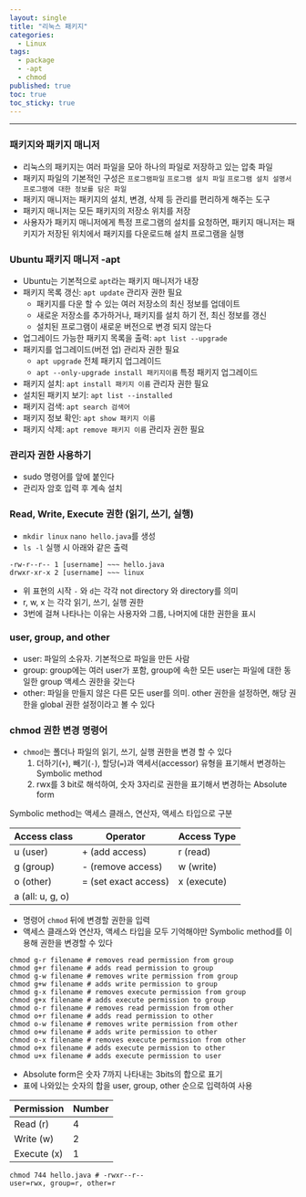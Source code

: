 ```yaml
---
layout: single
title: "리눅스 패키지"
categories:
  - Linux
tags:
  - package
  - -apt
  - chmod
published: true
toc: true
toc_sticky: true
---
```

----

### 패키지와 패키지 매니저
- 리눅스의 패키지는 여러 파일을 모아 하나의 파일로 저장하고 있는 압축 파일
- 패키지 파일의 기본적인 구성은 `프로그램파일` `프로그램 설치 파일` `프로그램 설치 설명서` `프로그램에 대한 정보를 담은 파일`
- 패키지 매니저는 패키지의 설치, 변경, 삭제 등 관리를 편리하게 해주는 도구
- 패키지 매니저는 모든 패키지의 저장소 위치를 저장
- 사용자가 패키지 매니저에게 특정 프로그램의 설치를 요청하면, 패키지 매니저는 패키지가 저장된 위치에서 패키지를 다운로드해 설치 프로그램을 실행

### Ubuntu 패키지 매니저 -apt
- Ubuntu는 기본적으로 `apt`라는 패키지 매니저가 내장
- 패키지 목록 갱신: `apt update` 관리자 권한 필요
	- 패키지를 다운 할 수 있는 여러 저장소의 최신 정보를 업데이트
	- 새로운 저장소를 추가하거나, 패키지를 설치 하기 전, 최신 정보를 갱신
	- 설치된 프로그램이 새로운 버전으로 변경 되지 않는다
- 업그레이드 가능한 패키지 목록을 출력: `apt list --upgrade`
- 패키지를 업그레이드(버전 업) 관리자 권한 필요
	- `apt upgrade` 전체 패키지 업그레이드 
	- `apt --only-upgrade install 패키지이름` 특정 패키지 업그레이드
- 패키지 설치: `apt install 패키지 이름` 관리자 권한 필요
- 설치된 패키지 보기: `apt list --installed`
- 패키지 검색: `apt search 검색어`
- 패키지 정보 확인: `apt show 패키지 이름`
- 패키지 삭제: `apt remove 패키지 이름` 관리자 권한 필요

### 관리자 권한 사용하기
- sudo 명령어를 앞에 붙인다
- 관리자 암호 입력 후 계속 설치

### Read, Write, Execute 권한 (읽기, 쓰기, 실행)
- `mkdir linux`  `nano hello.java`를 생성
- `ls -l` 실행 시 아래와 같은 출력

```
-rw-r--r-- 1 [username] ~~~ hello.java
drwxr-xr-x 2 [username] ~~~ linux
```
- 위 표현의 시작 `-` 와 `d`는 각각 not directory 와 directory를 의미
- r, w, x 는 각각 읽기, 쓰기, 실행 권한
- 3번에 걸쳐 나타나는 이유는 사용자와 그룹, 나머지에 대한 권한을 표시

### user, group, and other
- user: 파일의 소유자. 기본적으로 파일을 만든 사람
- group: group에는 여러 user가 포함, group에 속한 모든 user는 파일에 대한 동일한 group 액세스 권한을 갖는다
- other: 파일을 만들지 않은 다른 모든 user를 의미. other  권한을 설정하면, 해당 권한을 global 권한 설정이라고 볼 수 있다

### chmod 권한 변경 명령어
- `chmod`는 폴더나 파일의 읽기, 쓰기, 실행 권한을 변경 할 수 있다
	1. 더하기(`+`), 빼기(`-`), 할당(`=`)과 액세서(accessor) 유형을 표기해서 변경하는 Symbolic method
	2. rwx를 3 bit로 해석하여, 숫자 3자리로 권한을 표기해서 변경하는 Absolute form

Symbolic method는 액세스 클래스, 연산자, 액세스 타입으로 구분

| Access class     | Operator             | Access Type |
| ---------------- | -------------------- | ----------- |
| u (user)         | + (add access)       | r (read)    |
| g (group)        | - (remove access)    | w (write)   |
| o (other)        | = (set exact access) | x (execute) |
| a (all: u, g, o) |                      |             |

- 명령어 `chmod` 뒤에 변경할 권한을 입력
- 액세스 클래스와 연산자, 액세스 타입을 모두 기억해야만 Symbolic method를 이용해 권한을 변경할 수 있다

```
chmod g-r filename # removes read permission from group
chmod g+r filename # adds read permission to group
chmod g-w filename # removes write permission from group
chmod g+w filename # adds write permission to group
chmod g-x filename # removes execute permission from group
chmod g+x filename # adds execute permission to group
chmod o-r filename # removes read permission from other
chmod o+r filename # adds read permission to other
chmod o-w filename # removes write permission from other
chmod o+w filename # adds write permission to other
chmod o-x filename # removes execute permission from other
chmod o+x filename # adds execute permission to other
chmod u+x filename # adds execute permission to user
```

- Absolute form은 숫자 7까지 나타내는 3bits의 합으로 표기
- 표에 나와있는 숫자의 합을 user, group, other 순으로 입력하여 사용

| Permission  | Number |
| ----------- | ------ |
| Read (r)    | 4      |
| Write (w)   | 2      |
| Execute (x) | 1      |

```
chmod 744 hello.java # -rwxr--r--
user=rwx, group=r, other=r
```